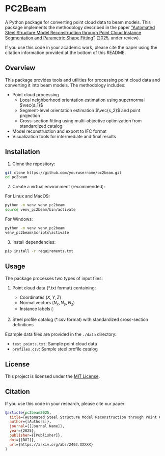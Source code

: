 # PC2Beam

A Python package for converting point cloud data to beam models. This package implements the methodology described in the paper ["Automated Steel Structure Model Reconstruction through Point Cloud Instance Segmentation and Parametric Shape Fitting"](https://arxiv.org/abs/2403.XXXXX) (2025, under review).

If you use this code in your academic work, please cite the paper using the citation information provided at the bottom of this README.

## Overview

This package provides tools and utilities for processing point cloud data and converting it into beam models. The methodology includes:

- Point cloud processing
  - Local neighborhood orientation estimation using supernormal $\vec{s_1}$
  - Segment-level orientation estimation $\vec{s_2}$ and point projection
  - Cross-section fitting using multi-objective optimization from standardized catalog
- Model reconstruction and export to IFC format
- Visualization tools for intermediate and final results

## Installation

1. Clone the repository:
```bash
git clone https://github.com/yourusername/pc2beam.git
cd pc2beam
```

2. Create a virtual environment (recommended):

For Linux and MacOS:
```bash
python -m venv venv_pc2beam
source venv_pc2beam/bin/activate
```

For Windows:
```cmd
python -m venv venv_pc2beam
venv_pc2beam\Scripts\activate
```

3. Install dependencies:
```bash
pip install -r requirements.txt
```

## Usage

The package processes two types of input files:

1. Point cloud data (*.txt format) containing:
   - Coordinates $(X, Y, Z)$
   - Normal vectors $(N_x, N_y, N_z)$
   - Instance labels $l_i$

2. Steel profile catalog (*.csv format) with standardized cross-section definitions

Example data files are provided in the `./data` directory:
- `test_points.txt`: Sample point cloud data
- `profiles.csv`: Sample steel profile catalog

## License

This project is licensed under the [MIT License](LICENSE).

## Citation

If you use this code in your research, please cite our paper:

```bibtex
@article{pc2beam2025,
  title={Automated Steel Structure Model Reconstruction through Point Cloud Instance Segmentation and Parametric Shape Fitting},
  author={[Authors]},
  journal={[Journal Name]},
  year={2025},
  publisher={[Publisher]},
  doi={[DOI]},
  url={https://arxiv.org/abs/2403.XXXXX}
}
```